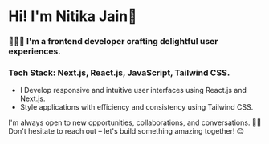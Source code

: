  # Hi! I'm Nitika Jain👋

 ### 👩🏻‍💻 I'm a frontend developer crafting delightful user experiences.
 
 ### Tech Stack: Next.js, React.js, JavaScript, Tailwind CSS. 

 - I Develop responsive and intuitive user interfaces using React.js and Next.js.
 - Style applications with efficiency and consistency using Tailwind CSS.


I'm always open to new opportunities, collaborations, and conversations. 🤘🏻
Don't hesitate to reach out – let's build something amazing together! 😊

<!--
**nitika-jain04/nitika-jain04** is a ✨ _special_ ✨ repository because its `README.md` (this file) appears on your GitHub profile.

Here are some ideas to get you started:

- 🔭 I’m currently working on ...
- 🌱 I’m currently learning ...
- 👯 I’m looking to collaborate on ...
- 🤔 I’m looking for help with ...
- 💬 Ask me about ...
- 📫 How to reach me: ...
- 😄 Pronouns: ...
- ⚡ Fun fact: ...
-->
